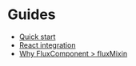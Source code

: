 Guides
======

- [Quick start](/flummox/guides/quick-start)
- [React integration](/flummox/guides/react-integration)
- [Why FluxComponent > fluxMixin](/flummox/guides/why-flux-component-is-better-than-flux-mixin)
